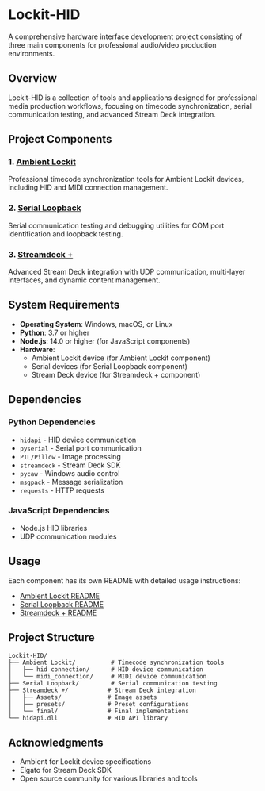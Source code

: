 # Lockit-HID

A comprehensive hardware interface development project consisting of three main components for professional audio/video production environments.

## Overview

Lockit-HID is a collection of tools and applications designed for professional media production workflows, focusing on timecode synchronization, serial communication testing, and advanced Stream Deck integration.

## Project Components

### 1. [Ambient Lockit](./Ambient%20Lockit/)
Professional timecode synchronization tools for Ambient Lockit devices, including HID and MIDI connection management.

### 2. [Serial Loopback](./Serial%20Loopback/)
Serial communication testing and debugging utilities for COM port identification and loopback testing.

### 3. [Streamdeck +](./Streamdeck%20+/)
Advanced Stream Deck integration with UDP communication, multi-layer interfaces, and dynamic content management.

## System Requirements

- **Operating System**: Windows, macOS, or Linux
- **Python**: 3.7 or higher
- **Node.js**: 14.0 or higher (for JavaScript components)
- **Hardware**: 
  - Ambient Lockit device (for Ambient Lockit component)
  - Serial devices (for Serial Loopback component)
  - Stream Deck device (for Streamdeck + component)

## Dependencies

### Python Dependencies
- `hidapi` - HID device communication
- `pyserial` - Serial port communication
- `PIL/Pillow` - Image processing
- `streamdeck` - Stream Deck SDK
- `pycaw` - Windows audio control
- `msgpack` - Message serialization
- `requests` - HTTP requests

### JavaScript Dependencies
- Node.js HID libraries
- UDP communication modules

## Usage

Each component has its own README with detailed usage instructions:

- [Ambient Lockit README](./Ambient%20Lockit/README.md)
- [Serial Loopback README](./Serial%20Loopback/README.md)
- [Streamdeck + README](./Streamdeck%20+/README.md)

## Project Structure

```
Lockit-HID/
├── Ambient Lockit/          # Timecode synchronization tools
│   ├── hid connection/      # HID device communication
│   └── midi_connection/     # MIDI device communication
├── Serial Loopback/         # Serial communication testing
├── Streamdeck +/           # Stream Deck integration
│   ├── Assets/             # Image assets
│   ├── presets/            # Preset configurations
│   └── final/              # Final implementations
└── hidapi.dll              # HID API library
```

## Acknowledgments

- Ambient for Lockit device specifications
- Elgato for Stream Deck SDK
- Open source community for various libraries and tools 